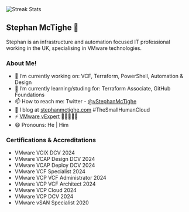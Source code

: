 <picture>
  <source media="(prefers-color-scheme: dark)" srcset="https://streak-stats.demolab.com?user=smctighevcp&theme=github-dark-blue&hide_border=true&date_format=%5BY.%5Dn.j&card_width=552&card_height=150&stroke=7EEB2B&fire=EB5454">
  <source media="(prefers-color-scheme: light)" srcset="https://streak-stats.demolab.com?user=smctighevcp&theme=github&hide_border=true&date_format=%5BY.%5Dn.j&card_width=552&card_height=150&stroke=7EEB2B&fire=EB5454">
  <img alt="Streak Stats" src="https://streak-stats.demolab.com?user=smctighevcp&theme=github&hide_border=true&date_format=%5BY.%5Dn.j&card_width=552&card_height=150&stroke=7EEB2B&fire=EB5454">
</picture>

## Stephan McTighe 👋
Stephan is an infrastructure and automation focused IT professional working in the UK, specialising in VMware technologies.  

### About Me!
- 🔭 I’m currently working on: VCF, Terraform, PowerShell, Automation & Design
- 🌱 I’m currently learning/studing for: Terraform Associate, GitHub Foundations
- 📫 How to reach me: Twitter - [@vStephanMcTighe](https://twitter.com/vStephanMcTighe)
- 💬 I blog at [stephanmctighe.com](stephanmctighe.com) #TheSmallHumanCloud
- ⚡ [VMware vExpert](https://vexpert.vmware.com/directory/6613) 🌟🌟🌟🌟🌟
- 😄 Pronouns: He | Him

### Certifications & Accreditations
- VMware VCIX DCV 2024
- VMware VCAP Design DCV 2024
- VMware VCAP Deploy DCV 2024
- VMware VCF Specialist 2024
- VMware VCP VCF Administrator 2024
- VMware VCP VCF Architect 2024
- VMware VCP Cloud 2024
- VMware VCP DCV 2024
- VMware vSAN Specialist 2020

<!--
**smctighevcp/smctighevcp** is a ✨ _special_ ✨ repository because its `README.md` (this file) appears on your GitHub profile.

Here are some ideas to get you started:

- 🔭 I’m currently working on ...
- 🌱 I’m currently learning ...
- 👯 I’m looking to collaborate on ...
- 🤔 I’m looking for help with ...
- 💬 Ask me about ...
- 📫 How to reach me: ...
- 😄 Pronouns: ...
- ⚡ Fun fact: ...
-->

